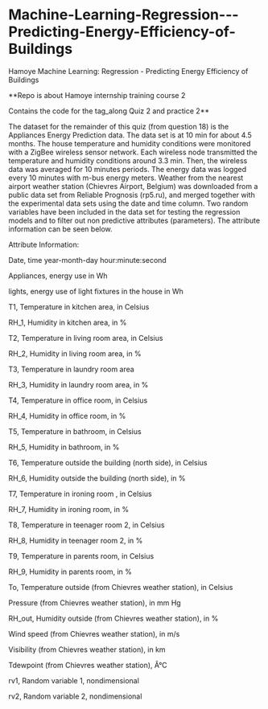 # Machine-Learning-Regression---Predicting-Energy-Efficiency-of-Buildings
Hamoye Machine Learning: Regression - Predicting Energy Efficiency of Buildings

**Repo is about Hamoye internship training course 2

Contains the code for the tag_along Quiz 2 and practice 2**



The dataset for the remainder of this quiz (from question 18) is the Appliances Energy Prediction data. The data set is at 10 min for about 4.5 months. The house temperature and humidity conditions were monitored with a ZigBee wireless sensor network. Each wireless node transmitted the temperature and humidity conditions around 3.3 min. Then, the wireless data was averaged for 10 minutes periods. The energy data was logged every 10 minutes with m-bus energy meters. Weather from the nearest airport weather station (Chievres Airport, Belgium) was downloaded from a public data set from Reliable Prognosis (rp5.ru), and merged together with the experimental data sets using the date and time column. Two random variables have been included in the data set for testing the regression models and to filter out non predictive attributes (parameters). The attribute information can be seen below.

Attribute Information:

Date, time year-month-day hour:minute:second

Appliances, energy use in Wh 

lights, energy use of light fixtures in the house in Wh

T1, Temperature in kitchen area, in Celsius

RH_1, Humidity in kitchen area, in %

T2, Temperature in living room area, in Celsius

RH_2, Humidity in living room area, in %

T3, Temperature in laundry room area

RH_3, Humidity in laundry room area, in %

T4, Temperature in office room, in Celsius

RH_4, Humidity in office room, in %

T5, Temperature in bathroom, in Celsius

RH_5, Humidity in bathroom, in %

T6, Temperature outside the building (north side), in Celsius

RH_6, Humidity outside the building (north side), in %

T7, Temperature in ironing room , in Celsius

RH_7, Humidity in ironing room, in %

T8, Temperature in teenager room 2, in Celsius

RH_8, Humidity in teenager room 2, in %

T9, Temperature in parents room, in Celsius

RH_9, Humidity in parents room, in %

To, Temperature outside (from Chievres weather station), in Celsius

Pressure (from Chievres weather station), in mm Hg

RH_out, Humidity outside (from Chievres weather station), in %

Wind speed (from Chievres weather station), in m/s

Visibility (from Chievres weather station), in km

Tdewpoint (from Chievres weather station), Â°C

rv1, Random variable 1, nondimensional

rv2, Random variable 2, nondimensional


